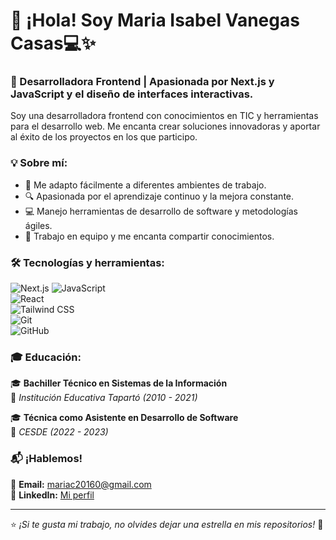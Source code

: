 # 👋 ¡Hola! Soy Maria Isabel Vanegas Casas💻✨

### 🚀 Desarrolladora Frontend | Apasionada por Next.js y JavaScript y el diseño de interfaces interactivas.

Soy una desarrolladora frontend con conocimientos en TIC y herramientas para el desarrollo web. Me encanta crear soluciones innovadoras y aportar al éxito de los proyectos en los que participo. 

### 💡 Sobre mí:
- 🎯 Me adapto fácilmente a diferentes ambientes de trabajo.  
- 🔍 Apasionada por el aprendizaje continuo y la mejora constante.  
- 💻 Manejo herramientas de desarrollo de software y metodologías ágiles.  
- 🤝 Trabajo en equipo y me encanta compartir conocimientos.  

### 🛠️ Tecnologías y herramientas:
![Next.js](https://img.shields.io/badge/-Next.js-000?style=flat-square&logo=next.js) 
![JavaScript](https://img.shields.io/badge/-JavaScript-F7DF1E?style=flat-square&logo=javascript)  
![React](https://img.shields.io/badge/-React-61DAFB?style=flat-square&logo=react)  
![Tailwind CSS](https://img.shields.io/badge/-TailwindCSS-38B2AC?style=flat-square&logo=tailwind-css)  
![Git](https://img.shields.io/badge/-Git-F05032?style=flat-square&logo=git)  
![GitHub](https://img.shields.io/badge/-GitHub-181717?style=flat-square&logo=github)  

### 🎓 Educación:
🎓 **Bachiller Técnico en Sistemas de la Información**  
📍 _Institución Educativa Tapartó (2010 - 2021)_  

🎓 **Técnica como Asistente en Desarrollo de Software**  
📍 _CESDE (2022 - 2023)_  

### 📬 ¡Hablemos!
📧 **Email:** mariac20160@gmail.com  
🔗 **LinkedIn:** [Mi perfil](https://www.linkedin.com/in/maria-isabel-vanegas-casas-748269275/)  


---

⭐ _¡Si te gusta mi trabajo, no olvides dejar una estrella en mis repositorios!_ 🚀  



